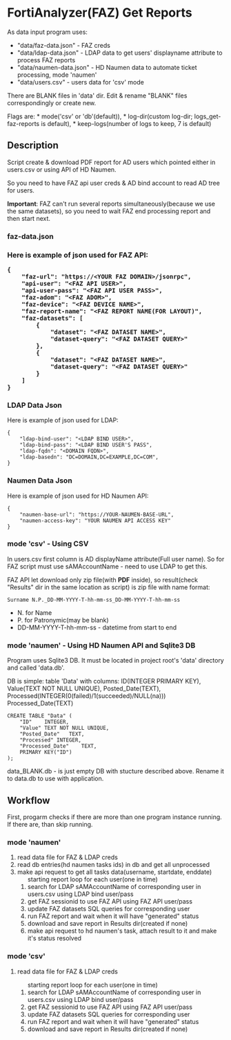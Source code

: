 <h1>FortiAnalyzer(FAZ) Get Reports</h1>

As data input program uses:
* "data/faz-data.json" - FAZ creds
* "data/ldap-data.json" - LDAP data to get users' displayname attribute to process FAZ reports
* "data/naumen-data.json" - HD Naumen data to automate ticket processing, mode 'naumen'
* "data/users.csv" - users data for 'csv' mode

There are BLANK files in 'data' dir. Edit & rename "BLANK" files correspondingly or create new.

Flags are: 
    * mode('csv' or 'db'(default)), 
    * log-dir(custom log-dir; logs_get-faz-reports is default), 
    * keep-logs(number of logs to keep, 7 is default)

<h2>Description</h2>

Script create & download PDF report for AD users which pointed either in users.csv or using API of HD Naumen.

So you need to have FAZ api user creds & AD bind account to read AD tree for users.

<b>Important</b>: FAZ can't run several reports simultaneously(because we use the same datasets), so you need to wait FAZ end processing report and then start next.

<h3>faz-data.json<h3>

Here is example of json used for FAZ API:
```
{
    "faz-url": "https://<YOUR FAZ DOMAIN>/jsonrpc",
    "api-user": "<FAZ API USER>",
    "api-user-pass": "<FAZ API USER PASS>",
    "faz-adom": "<FAZ ADOM>",
    "faz-device": "<FAZ DEVICE NAME>",
    "faz-report-name": "<FAZ REPORT NAME(FOR LAYOUT)",
    "faz-datasets": [
        {
            "dataset": "<FAZ DATASET NAME>",
            "dataset-query": "<FAZ DATASET QUERY>"
        },
        {
            "dataset": "<FAZ DATASET NAME>",
            "dataset-query": "<FAZ DATASET QUERY>"
        }
    ]
}
```

<h3>LDAP Data Json</h3>

Here is example of json used for LDAP:
```
{
    "ldap-bind-user": "<LDAP BIND USER>",
    "ldap-bind-pass": "<LDAP BIND USER'S PASS",
    "ldap-fqdn": "<DOMAIN FQDN>",
    "ldap-basedn": "DC=DOMAIN,DC=EXAMPLE,DC=COM",
}
```

<h3>Naumen Data Json</h3>

Here is example of json used for HD Naumen API:
```
{
    "naumen-base-url": "https://YOUR-NAUMEN-BASE-URL",
    "naumen-access-key": "YOUR NAUMEN API ACCESS KEY"
}
```

<h3>mode 'csv' - Using CSV</h3>

In users.csv first column is AD displayName attribute(Full user name). So for FAZ script must use sAMAccountName - need to use LDAP to get this.

FAZ API let download only zip file(with <b>PDF</b> inside), so result(check "Results" dir in the same location as script) is zip file with name format:
```
Surname N.P._DD-MM-YYYY-T-hh-mm-ss_DD-MM-YYYY-T-hh-mm-ss
```
  * N. for Name
  * P. for Patronymic(may be blank)
  * DD-MM-YYYY-T-hh-mm-ss - datetime from start to end

<h3>mode 'naumen' - Using HD Naumen API and Sqlite3 DB</h3>

Program uses Sqlite3 DB. It must be located in project root's 'data' directory and called 'data.db'.

DB is simple: 
    table 'Data' with columns:
        ID(INTEGER PRIMARY KEY), 
        Value(TEXT NOT NULL UNIQUE), 
        Posted_Date(TEXT),
        Processed(INTEGER(0(failed)/1(succeeded)/NULL(na)))
        Processed_Date(TEXT)
```
CREATE TABLE "Data" (
	"ID"	INTEGER,
	"Value"	TEXT NOT NULL UNIQUE,
	"Posted_Date"	TEXT,
	"Processed"	INTEGER,
	"Processed_Date"	TEXT,
	PRIMARY KEY("ID")
);
```

data_BLANK.db - is just empty DB with stucture described above. Rename it to data.db to use with application.

<h2>Workflow</h2>

First, progarm checks if there are more than one program instance running. If there are, than skip running.

<h3>mode 'naumen'</h3>
<ol>
    <li> read data file for FAZ & LDAP creds </li>
    <li>read db entries(hd naumen tasks ids) in db and get all unprocessed</li>
    <li>make api request to get all tasks data(username, startdate, enddate)
    <ol> starting report loop for each user(one in time)
        <li> search for LDAP sAMAccountName  of corresponding user in users.csv using LDAP bind user/pass </li>
        <li> get FAZ sessionid to use FAZ API using FAZ API user/pass </li>
        <li> update FAZ datasets SQL queries for corresponding user </li>
        <li> run FAZ report and wait when it will have "generated" status </li>
        <li> download and save report in Results dir(created if none) </li>
        <li>make api request to hd naumen's task, attach result to it and make it's status resolved</li>
    </ol>
</ol>

<h3>mode 'csv'</h3>
<ol>
    <li> read data file for FAZ & LDAP creds </li>
    <ol> starting report loop for each user(one in time)
        <li> search for LDAP sAMAccountName  of corresponding user in users.csv using LDAP bind user/pass </li>
        <li> get FAZ sessionid to use FAZ API using FAZ API user/pass </li>
        <li> update FAZ datasets SQL queries for corresponding user </li>
        <li> run FAZ report and wait when it will have "generated" status </li>
        <li> download and save report in Results dir(created if none) </li>
    </ol>
</ol>




